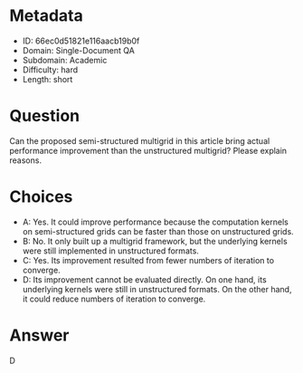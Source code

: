# Metadata

- ID: 66ec0d51821e116aacb19b0f
- Domain: Single-Document QA
- Subdomain: Academic
- Difficulty: hard
- Length: short

# Question

Can the proposed semi-structured multigrid in this article bring actual performance improvement than the unstructured multigrid? Please explain reasons.

# Choices

- A: Yes. It could improve performance because the computation kernels on semi-structured grids can be faster than those on unstructured grids.
- B: No. It only built up a multigrid framework, but the underlying kernels were still implemented in unstructured formats.
- C: Yes. Its improvement resulted from fewer numbers of iteration to converge.
- D: Its improvement cannot be evaluated directly. On one hand, its underlying kernels were still in unstructured formats. On the other hand, it could reduce numbers of iteration to converge.

# Answer

D
